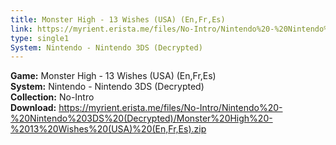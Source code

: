 ```yaml
---
title: Monster High - 13 Wishes (USA) (En,Fr,Es)
link: https://myrient.erista.me/files/No-Intro/Nintendo%20-%20Nintendo%203DS%20(Decrypted)/Monster%20High%20-%2013%20Wishes%20(USA)%20(En,Fr,Es).zip
type: single1
System: Nintendo - Nintendo 3DS (Decrypted)
---
```

<b>Game:</b> Monster High - 13 Wishes (USA) (En,Fr,Es)<br>
<b>System:</b> Nintendo - Nintendo 3DS (Decrypted)<br>
<b>Collection:</b> No-Intro<br>
<b>Download:</b> https://myrient.erista.me/files/No-Intro/Nintendo%20-%20Nintendo%203DS%20(Decrypted)/Monster%20High%20-%2013%20Wishes%20(USA)%20(En,Fr,Es).zip